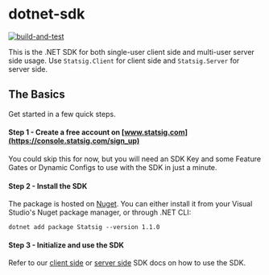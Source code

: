 # dotnet-sdk

[![build-and-test](https://github.com/statsig-io/private-dotnet-sdk/actions/workflows/build-and-test.yml/badge.svg)](https://github.com/statsig-io/private-dotnet-sdk/actions/workflows/build-and-test.yml)

This is the .NET SDK for both single-user client side and multi-user server side usage. Use `Statsig.Client` for client side and `Statsig.Server` for server side.

## The Basics

Get started in a few quick steps.

#### Step 1 - Create a free account on [www.statsig.com](https://console.statsig.com/sign_up)

You could skip this for now, but you will need an SDK Key and some Feature Gates or Dynamic Configs to use with the SDK in just a minute.

#### Step 2 - Install the SDK

The package is hosted on [Nuget](https://www.nuget.org/packages/Statsig/). You can either install it from your Visual Studio's Nuget package manager, or through .NET CLI:

```
dotnet add package Statsig --version 1.1.0
```

#### Step 3 - Initialize and use the SDK

Refer to our [client side](https://docs.statsig.com/client/dotnetSDK) or [server side](https://docs.statsig.com/server/dotnetSDK) SDK docs on how to use the SDK.
